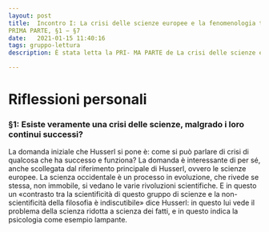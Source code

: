 ```yaml
---
layout: post
title:  Incontro I: La crisi delle scienze europee e la fenomenologia trascendentale
PRIMA PARTE, §1 − §7
date:   2021-01-15 11:40:16
tags: gruppo-lettura
description: È stata letta la PRI- MA PARTE de La crisi delle scienze europee e la fenomenologia trascendentale, capitoli dall’ §1 al §7, pag. da 41 a 54 dell’edizione https://www.ilsaggiatore.com/libro/ la-crisi-delle-scienze-europee-e-la-fenomenologia-trascendentale-2/. Relatore principale: Alessandro

---
```


# Riflessioni personali

### §1: Esiste veramente una crisi delle scienze, malgrado i loro continui successi?

La domanda iniziale che Husserl si pone è: come si può parlare di crisi 
di qualcosa che ha successo e funziona? La domanda è interessante di per 
sé, anche scollegata dal riferimento principale di Husserl, ovvero le 
scienze europee. La scienza occidentale è un processo in evoluzione, che 
rivede se stessa, non immobile, si vedano le varie rivoluzioni 
scientifiche. E in questo un «contrasto tra la scientificità di questo 
gruppo di scienze e la non-scientificità della filosofia è indiscutibile» 
dice Husserl: in questo lui vede il problema della scienza ridotta a 
scienza dei fatti, e in questo indica la psicologia come esempio lampante.
